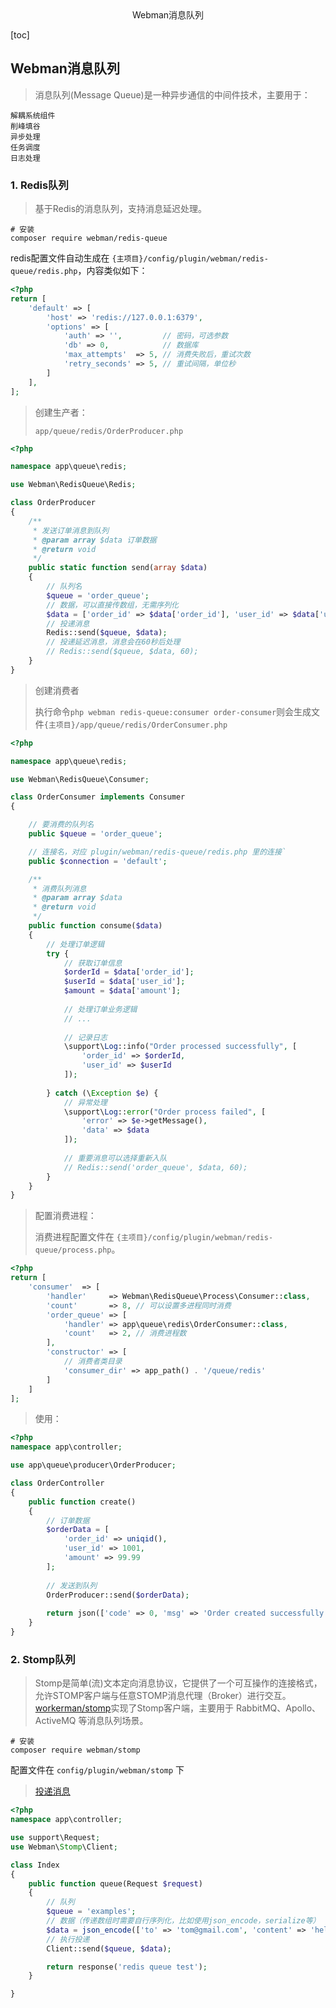<center>Webman消息队列</center>







[toc]







## Webman消息队列

> 消息队列(Message Queue)是一种异步通信的中间件技术，主要用于：

```shell
解耦系统组件
削峰填谷
异步处理
任务调度
日志处理
```





### 1. Redis队列

>  基于Redis的消息队列，支持消息延迟处理。

```shell
# 安装
composer require webman/redis-queue
```

redis配置文件自动生成在 `{主项目}/config/plugin/webman/redis-queue/redis.php`，内容类似如下：

```php
<?php
return [
    'default' => [
        'host' => 'redis://127.0.0.1:6379',
        'options' => [
            'auth' => '',         // 密码，可选参数
            'db' => 0,            // 数据库
            'max_attempts'  => 5, // 消费失败后，重试次数
            'retry_seconds' => 5, // 重试间隔，单位秒
        ]
    ],
];
```

> 创建生产者：
>
> `app/queue/redis/OrderProducer.php`

```php
<?php

namespace app\queue\redis;

use Webman\RedisQueue\Redis;

class OrderProducer
{
    /**
     * 发送订单消息到队列
     * @param array $data 订单数据
     * @return void
     */
    public static function send(array $data)
    {
        // 队列名
        $queue = 'order_queue';
        // 数据，可以直接传数组，无需序列化
        $data = ['order_id' => $data['order_id'], 'user_id' => $data['user_id'], 'amount' => $data['amount']];
        // 投递消息
        Redis::send($queue, $data);
        // 投递延迟消息，消息会在60秒后处理
        // Redis::send($queue, $data, 60);
    }
}
```

> 创建消费者
>
> 执行命令`php webman redis-queue:consumer order-consumer`则会生成文件`{主项目}/app/queue/redis/OrderConsumer.php`

```php
<?php 

namespace app\queue\redis;

use Webman\RedisQueue\Consumer;

class OrderConsumer implements Consumer
{

    // 要消费的队列名
    public $queue = 'order_queue';

    // 连接名，对应 plugin/webman/redis-queue/redis.php 里的连接`
    public $connection = 'default';

    /**
     * 消费队列消息
     * @param array $data
     * @return void
     */
    public function consume($data)
    {
        // 处理订单逻辑
        try {
            // 获取订单信息
            $orderId = $data['order_id'];
            $userId = $data['user_id'];
            $amount = $data['amount'];
            
            // 处理订单业务逻辑
            // ...
            
            // 记录日志
            \support\Log::info("Order processed successfully", [
                'order_id' => $orderId,
                'user_id' => $userId
            ]);
            
        } catch (\Exception $e) {
            // 异常处理
            \support\Log::error("Order process failed", [
                'error' => $e->getMessage(),
                'data' => $data
            ]);
            
            // 重要消息可以选择重新入队
            // Redis::send('order_queue', $data, 60);
        }
    }
}
```

> 配置消费进程： 
>
> 消费进程配置文件在 `{主项目}/config/plugin/webman/redis-queue/process.php`。

```php
<?php
return [
    'consumer'  => [
        'handler'     => Webman\RedisQueue\Process\Consumer::class,
        'count'       => 8, // 可以设置多进程同时消费
        'order_queue' => [
            'handler' => app\queue\redis\OrderConsumer::class,
            'count'   => 2, // 消费进程数
        ],
        'constructor' => [
            // 消费者类目录
            'consumer_dir' => app_path() . '/queue/redis'
        ]
    ]
];
```

> 使用：

```php
<?php
namespace app\controller;

use app\queue\producer\OrderProducer;

class OrderController
{
    public function create()
    {
        // 订单数据
        $orderData = [
            'order_id' => uniqid(),
            'user_id' => 1001,
            'amount' => 99.99
        ];
        
        // 发送到队列
        OrderProducer::send($orderData);
        
        return json(['code' => 0, 'msg' => 'Order created successfully']);
    }
}
```







### 2. Stomp队列

> Stomp是简单(流)文本定向消息协议，它提供了一个可互操作的连接格式，允许STOMP客户端与任意STOMP消息代理（Broker）进行交互。[workerman/stomp](https://github.com/walkor/stomp)实现了Stomp客户端，主要用于 RabbitMQ、Apollo、ActiveMQ 等消息队列场景。

```shell
# 安装
composer require webman/stomp
```

配置文件在 `config/plugin/webman/stomp` 下

> [投递消息](https://www.workerman.net/doc/webman/queue/stomp.html#投递消息)

```php
<?php
namespace app\controller;

use support\Request;
use Webman\Stomp\Client;

class Index
{
    public function queue(Request $request)
    {
        // 队列
        $queue = 'examples';
        // 数据（传递数组时需要自行序列化，比如使用json_encode，serialize等）
        $data = json_encode(['to' => 'tom@gmail.com', 'content' => 'hello']);
        // 执行投递
        Client::send($queue, $data);

        return response('redis queue test');
    }

}
```